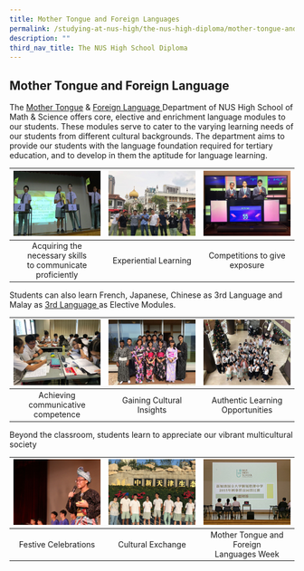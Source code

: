 ```yaml
---
title: Mother Tongue and Foreign Languages
permalink: /studying-at-nus-high/the-nus-high-diploma/mother-tongue-and-foreign-languages/
description: ""
third_nav_title: The NUS High School Diploma
---
```

## Mother Tongue and Foreign Language

The <a href="/mtl-and-foreign-languages/mother-tongue-languages/">Mother Tongue</a> &amp; <a href="/mtl-and-foreign-languages/third-language-programmes/">Foreign Language </a> Department of NUS High School of Math &amp; Science offers core, elective and enrichment language modules to our students. These modules serve to cater to the varying learning needs of our students from different cultural backgrounds. The department aims to provide our students with the language foundation required for tertiary education, and to develop in them the aptitude for language learning.
<br>

<table>
	<thead>
		<tr>
			<th style="width: 33%; align: center">
				<a href="/mtl-and-foreign-languages/mother-tongue-languages/">
					<img src="/images/MT FL/mt_fl1.png" style="max-width: 100%; max-height:100%">
				</a>
			</th>
			<th style="width: 33%; align: center">
				<a href="/mtl-and-foreign-languages/mother-tongue-languages/">
				<img src="/images/MT FL/mt_fl2.png" style="max-width: 100%; max-heigth: 100%">
				</a>
			</th>
			<th style="width: 33%;align: center">
				<a href="/mtl-and-foreign-languages/mother-tongue-languages/">
				<img src="/images/MT FL/mt_fl3.png" style="max-width: 100%; max-heigth: 100%">
				</a>
			</th>
		</tr>
	</thead>
	<tbody>
		<tr>
			<td style="text-align:center"> 
			Acquiring the necessary skills<br>to communicate proficiently
			</td>
			<td style="text-align:center">
			 Experiential Learning
			</td>
			<td style="text-align:center">
			Competitions to give exposure
			</td>
		</tr>
	</tbody>
</table>

Students can also learn French, Japanese, Chinese as 3rd Language and Malay as <a href="/mtl-and-foreign-languages/third-language-programmes/">3rd Language </a> as Elective Modules.

<table>
	<thead>
		<tr>
			<th style="width: 33%; align: center">
				<a href="/mtl-and-foreign-languages/third-language-programmes/">
					<img src="/images/MT FL/mt_fl4.png" style="max-width: 100%; max-height:100%">
				</a>
			</th>
			<th style="width: 33%; align: center">
				<a href="/mtl-and-foreign-languages/third-language-programmes/">
				<img src="/images/MT FL/mt_fl5.png" style="max-width: 100%; max-heigth: 100%">
				</a>
			</th>
			<th style="width: 33%;align: center">
				<a href="/mtl-and-foreign-languages/third-language-programmes/">
				<img src="/images/MT FL/mt_fl6.png" style="max-width: 100%; max-heigth: 100%">
				</a>
			</th>
		</tr>
	</thead>
	<tbody>
		<tr>
			<td style="text-align:center"> 
				Achieving communicative<br>competence
			</td>
			<td style="text-align:center">
			 Gaining Cultural Insights
			</td>
			<td style="text-align:center">
				Authentic Learning<br>Opportunities
			</td>
		</tr>
	</tbody>
</table>

Beyond the classroom, students learn to appreciate our vibrant multicultural society

<table>
	<thead>
		<tr>
			<th style="width: 33%; align: center">
					<img src="/images/MT FL/mt_fl7.png" style="max-width: 100%; max-height:100%">
			</th>
			<th style="width: 33%; align: center">
				<img src="/images/MT FL/mt_fl8.png" style="max-width: 100%; max-heigth: 100%">
			</th>
			<th style="width: 33%;align: center">
				<img src="/images/MT FL/mt_fl9.png" style="max-width: 100%; max-heigth: 100%">
			</th>
		</tr>
	</thead>
	<tbody>
		<tr>
			<td style="text-align:center"> 
				Festive Celebrations
			</td>
			<td style="text-align:center">
			 Cultural Exchange
			</td>
			<td style="text-align:center">
				Mother Tongue and Foreign<br>Languages Week
			</td>
		</tr>
	</tbody>
</table>